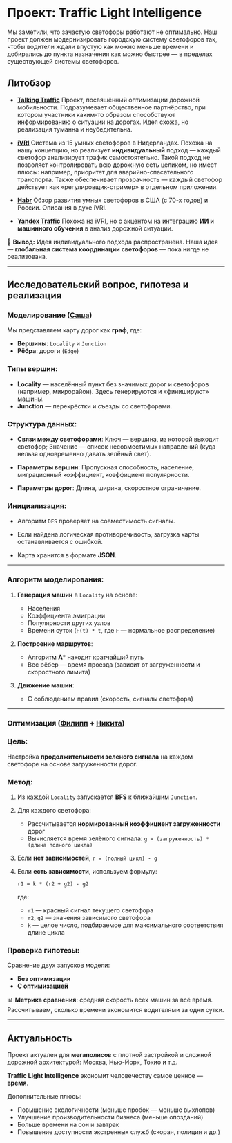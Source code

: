 
# **Проект: Traffic Light Intelligence**

Мы заметили, что зачастую светофоры работают не оптимально. Наш проект должен модернизировать городскую систему светофоров так, чтобы водители ждали впустую как можно меньше времени и добирались до пункта назначения как можно быстрее — в пределах существующей системы светофоров.


## **Литобзор**

* **[Talking Traffic](https://dmi-ecosysteem.nl/themapagina-stedelijk-verkeer/talking-traffic/)**
  Проект, посвящённый оптимизации дорожной мобильности. Подразумевает общественное партнёрство, при котором участники каким-то образом способствуют информированию о ситуации на дорогах. Идея схожа, но реализация туманна и неубедительна.

* **[iVRI](https://www.groningenbereikbaar.nl/nieuws/vijftien-slimme-verkeerslichten-in-groningen-en-drenthe-video)**
  Система из 15 умных светофоров в Нидерландах. Похожа на нашу концепцию, но реализует **индивидуальный** подход — каждый светофор анализирует трафик самостоятельно. Такой подход не позволяет контролировать всю дорожную сеть целиком, но имеет плюсы: например, приоритет для аварийно-спасательного транспорта. Также обеспечивает прозрачность — каждый светофор действует как «регулировщик-стример» в отдельном приложении.

* **[Habr](https://habr.com/ru/articles/553570/)**
  Обзор развития умных светофоров в США (с 70-х годов) и России. Описания в духе iVRI.

* **[Yandex Traffic](https://www.yunextraffic.com/newsroom/intelligent-traffic-lights-faq/)**
  Похожа на iVRI, но с акцентом на интеграцию **ИИ и машинного обучения** в анализ дорожной ситуации.

📌 **Вывод:**
Идея индивидуального подхода распространена. Наша идея — **глобальная система координации светофоров** — пока нигде не реализована.

---

## **Исследовательский вопрос, гипотеза и реализация**

### **Моделирование ([Саша](https://github.com/Alex-Flexer))**

Мы представляем карту дорог как **граф**, где:

* **Вершины**: `Locality` и `Junction`
* **Рёбра**: дороги (`Edge`)

### Типы вершин:

* **Locality** — населённый пункт без значимых дорог и светофоров (например, микрорайон). Здесь генерируются и «финишируют» машины.
* **Junction** — перекрёстки и съезды со светофорами.

### Структура данных:

* **Связи между светофорами**:
  Ключ — вершина, из которой выходит светофор;
  Значение — список несовместимых направлений (куда нельзя одновременно давать зелёный свет).

* **Параметры вершин**:
  Пропускная способность, население, миграционный коэффициент, коэффициент популярности.

* **Параметры дорог**:
  Длина, ширина, скоростное ограничение.

### Инициализация:

* Алгоритм `DFS` проверяет на совместимость сигналы.

* Если найдена логическая противоречивость, загрузка карты останавливается с ошибкой.

* Карта хранится в формате **JSON**.

---

### Алгоритм моделирования:

1. **Генерация машин** в `Locality` на основе:

   * Населения
   * Коэффициента эмиграции
   * Популярности других узлов
   * Времени суток (`F(t) * t`, где `F` — нормальное распределение)

2. **Построение маршрутов**:

   * Алгоритм **A**\* находит кратчайший путь
   * Вес рёбер — время проезда (зависит от загруженности и скоростного лимита)

3. **Движение машин**:

   * С соблюдением правил (скорость, сигналы светофора)

---

### **Оптимизация ([Филипп](https://github.com/httpROSSOL) + [Никита](https://github.com/buenaz))**

### Цель:

Настройка **продолжительности зеленого сигнала** на каждом светофоре на основе загруженности дорог.

### Метод:

1. Из каждой `Locality` запускается **BFS** к ближайшим `Junction`.

2. Для каждого светофора:

   * Рассчитывается **нормированный коэффициент загруженности** дорог
   * Вычисляется время зелёного сигнала:
     `g = (загруженность) * (длина полного цикла)`

3. Если **нет зависимостей**,
   `r = (полный цикл) - g`

4. Если **есть зависимости**,
   используем формулу:

   ```
   r1 = k * (r2 + g2) - g2
   ```

   где:

   * `r1` — красный сигнал текущего светофора
   * `r2`, `g2` — значения зависимого светофора
   * `k` — целое число, подбираемое для максимального соответствия длине цикла

### Проверка гипотезы:

Сравнение двух запусков модели:

* **Без оптимизации**
* **С оптимизацией**

📊 **Метрика сравнения**: средняя скорость всех машин за всё время.
Рассчитываем, сколько времени экономится водителями за одни сутки.

---

## **Актуальность**

Проект актуален для **мегаполисов** с плотной застройкой и сложной дорожной архитектурой: Москва, Нью-Йорк, Токио и т.д.

**Traffic Light Intelligence** экономит человечеству самое ценное — **время**.

Дополнительные плюсы:

* Повышение экологичности (меньше пробок — меньше выхлопов)
* Улучшение производительности бизнеса (меньше опозданий)
* Больше времени на сон и завтрак
* Повышение доступности экстренных служб (скорая, полиция и др.)
